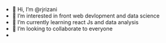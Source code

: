- 👋 Hi, I’m @rjrizani
- 👀 I’m interested in front web devlopment and data science
- 🌱 I’m currently learning react Js and data analysis
- 💞️ I’m looking to collaborate to everyone
- 

<!---
rjrizani/rjrizani is a ✨ special ✨ repository because its `README.md` (this file) appears on your GitHub profile.
You can click the Preview link to take a look at your changes.
--->
